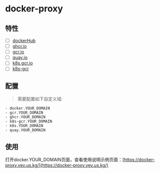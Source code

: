 # docker-proxy

## 特性

-   [ ] [dockerHub](https://registry-1.docker.io)
-   [ ] [ghcr.io](https://ghcr.io)
-   [ ] [gcr.io](https://gcr.io)
-   [ ] [quay.io](https://quay.io)
-   [ ] [k8s.gcr.io](https://registry.k8s.io)
-   [ ] [k8s-gcr](https://k8s.gcr.io)

## 配置

> 需要配置如下自定义域:

    - docker.YOUR_DOMAIN
    - gcr.YOUR_DOMAIN
    - ghcr.YOUR_DOMAIN
    - k8s-gcr.YOUR_DOMAIN
    - k8s.YOUR_DOMAIN
    - quay.YOUR_DOMAIN

## 使用

打开docker.YOUR_DOMAIN页面，查看使用说明示例页面：[https://docker-proxy.vev.us.kg/](https://docker-proxy.vev.us.kg/)
